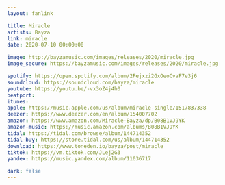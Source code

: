 ```yaml
---
layout: fanlink

title: Miracle
artists: Bayza
link: miracle
date: 2020-07-10 00:00:00

image: http://bayzamusic.com/images/releases/2020/miracle.jpg
image_secure: https://bayzamusic.com/images/releases/2020/miracle.jpg

spotify: https://open.spotify.com/album/2Fejxzi2GxOeoCvaF7e3j6
soundcloud: https://soundcloud.com/bayza/miracle
youtube: https://youtu.be/-vx3oZ4j4h0
beatport: 
itunes: 
apple: https://music.apple.com/us/album/miracle-single/1517837338
deezer: https://www.deezer.com/en/album/154007702
amazon: https://www.amazon.com/Miracle-Bayza/dp/B08B1VJ9YK
amazon-music: https://music.amazon.com/albums/B08B1VJ9YK
tidal: https://tidal.com/browse/album/144714352
tidal-buy: https://store.tidal.com/us/album/144714352
download: https://www.toneden.io/bayza/post/miracle
tiktok: https://vm.tiktok.com/JLej2G3
yandex: https://music.yandex.com/album/11036717

dark: false
---
```

